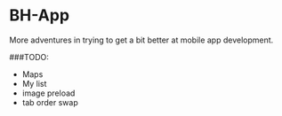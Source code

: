 # BH-App

More adventures in trying to get a bit better at mobile app development.

###TODO:
- Maps
- My list
- image preload
- tab order swap
